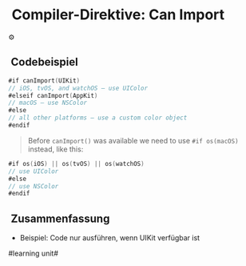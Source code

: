 #  Compiler-Direktive: Can Import
⚙️

##  Codebeispiel

```swift
#if canImport(UIKit)
// iOS, tvOS, and watchOS – use UIColor
#elseif canImport(AppKit)
// macOS – use NSColor
#else
// all other platforms – use a custom color object
#endif
```

> Before  `canImport()`  was available we need to use  `#if os(macOS)`  instead, like this:

```swift
#if os(iOS) || os(tvOS) || os(watchOS)
// use UIColor
#else
// use NSColor
#endif
```



##  Zusammenfassung
- Beispiel: Code nur ausführen, wenn UIKit verfügbar ist

#learning unit#